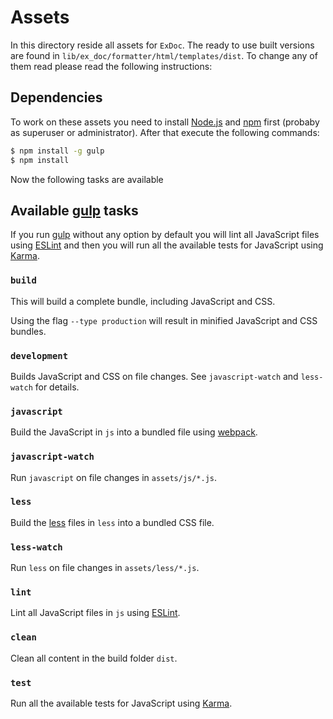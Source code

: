 # Assets

In this directory reside all assets for `ExDoc`. The ready to use built
versions are found in `lib/ex_doc/formatter/html/templates/dist`. To change any
of them read please read the following instructions:

## Dependencies

To work on these assets you need to install [Node.js] and [npm] first (probaby
as superuser or administrator). After that execute the following commands:

```bash
$ npm install -g gulp
$ npm install
```

Now the following tasks are available

## Available [gulp] tasks

If you run [gulp] without any option by default you will lint all JavaScript
files using [ESLint] and then you will run all the available tests for
JavaScript using [Karma].

### `build`

This will build a complete bundle, including JavaScript and CSS.

Using the flag `--type production` will result in minified JavaScript and CSS
bundles.

### `development`

Builds JavaScript and CSS on file changes. See `javascript-watch` and `less-watch`
for details.

### `javascript`

Build the JavaScript in `js` into a bundled file using [webpack].


### `javascript-watch`

Run `javascript` on file changes in `assets/js/*.js`.

### `less`

Build the [less] files in `less` into a bundled CSS file.

### `less-watch`

Run `less` on file changes in `assets/less/*.js`.

### `lint`

Lint all JavaScript files in `js` using [ESLint].

### `clean`

Clean all content in the build folder `dist`.

### `test`

Run all the available tests for JavaScript using [Karma].

[Node.js]: https://nodejs.org/
[npm]: https://www.npmjs.com/
[gulp]: https://www.npmjs.com/package/gulp
[webpack]: http://webpack.github.io/
[less]: http://lesscss.org/
[ESLint]: http://eslint.org/
[Karma]: http://karma-runner.github.io/
